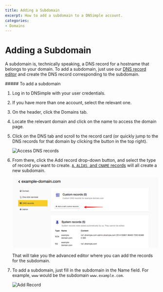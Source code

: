 ```yaml
---
title: Adding a Subdomain
excerpt: How to add a subdomain to a DNSimple account.
categories:
- Domains
---
```


# Adding a Subdomain

A subdomain is, technically speaking, a DNS record for a hostname that belongs to your domain. To add a subdomain, just use our [DNS record editor](/articles/record-editor) and create the DNS record corresponding to the subdomain.

<div class="section-steps" markdown="1">
##### To add a subdomain

1.  Log in to DNSimple with your user credentials.
1.  If you have more than one account, select the relevant one.
1.  On the header, click the <label>Domains</label> tab.
1.  Locate the relevant domain and click on the name to access the domain page.
1.  Click on the <label>DNS</label> tab and scroll to the record card (or quickly jump to the DNS records for that domain by clicking the button in the top right).

    ![Access DNS records](/files/example-domain-manage.png)

1.  From there, click the <label>Add record</label> drop-down button, and select the type of record you want to create. [`A`, `ALIAS`, and `CNAME` records](/articles/differences-between-a-cname-alias-url) will all create a new subdomain.

    ![Custom Records](/files/example-domain-dns.jpg)

    That will take you the advanced editor where you can add the records for the subdomain.

1.  To add a subdomain, just fill in the subdomain in the Name field. For example, `www` would be the subdomain `www.example.com`.

    ![Add Record](/files/add-a-record.png)
</div>
